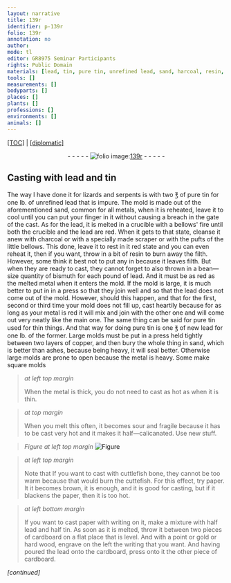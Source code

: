 ```yaml
---
layout: narrative
title: 139r
identifier: p-139r
folio: 139r
annotation: no
author:
mode: tl
editor: GR8975 Seminar Participants
rights: Public Domain
materials: [lead, tin, pure tin, unrefined lead, sand, harcoal, resin, bismuth, copper, sand,, ashes, cuttlefish bone, cuttefish, cardboard, gold, hard wood, cardboard,]
tools: []
measurements: []
bodyparts: []
places: []
plants: []
professions: []
environments: []
animals: []
---
```


<p><a href="{{ site.baseurl }}/translation/">[TOC]</a> | <a href="{{ site.baseurl }}/texts/p-139r_tc/" target="_blank">[diplomatic]</a></p><div class="folio" align="center">- - - - - <a href="http://gallica.bnf.fr/ark:/12148/btv1b10500001g/f283.image" target="_blank"><img src="https://cu-mkp.github.io/2017-workshop-edition/assets/photo-icon.png" alt="folio image: " style="display:inline-block; margin-bottom:-3px;"/>139r</a> - - - - - </div>  
  

## Casting with <span class="m">lead</span> and <span class="m">tin</span>

 
The way I have done it for lizards and serpents is with two ℥ of <span class="m">pure tin</span> for one lb. of <span class="m">unrefined lead</span> that is impure. The mold is made out of the aforementioned <span class="m">sand</span>, common for all metals, when it is reheated, leave it to cool until you can put your finger in it without causing a breach in the gate of the cast. As for the <span class="m">lead</span>, it is melted in a crucible with a bellows' fire until both the crucible and the <span class="m">lead</span> are red. When it gets to that state, cleanse it anew with c<span class="m">harcoal</span> or with a specially made scraper or with the pufts of the little bellows. This done, leave it to rest in it red state and you can even reheat it, then if you want, throw in a bit of <span class="m">resin</span> to burn away the filth. However, some think it best not to put any in because it leaves filth. But when they are ready to cast, they cannot forget to also thrown in a bean—size quantity of <span class="m">bismuth</span> for each pound of <span class="m">lead</span>. And it must be as red as the melted metal when it enters the mold. If the mold is large, it is much better to put in in a press so that they join well and so that the <span class="m">lead</span> does not come out of the mold. However, should this happen, and that for the first, second or third time your mold does not fill up, cast heartily because for as long as your metal is red it will mix and join with the other one and will come out very neatly like the main one. The same thing can be said for pure <span class="m">tin</span> used for thin things. And that way for doing pure <span class="m">tin</span> is one ℥ of new <span class="m">lead</span> for one lb. of the former. Large molds must be put in a press held tightly between two layers of <span class="m">copper</span>, and then bury the whole thing in <span class="m">sand,</span> which is better than <span class="m">ashes</span>, because being heavy, it will seal better. Otherwise large molds are prone to open because the metal is heavy. Some make square molds
 
> *at left top margin*
> 
> 
>   When the metal is thick, you do not need to cast as hot as when it is thin.
 
> *at top margin*
> 
> 
>   When you melt this often, it becomes sour and fragile because it has to be cast very hot and it makes it half—calicanated. Use new stuff.
 
> *Figure*
> *at left top margin*
> <a href="" target="_blank"><img src="https://cu-mkp.github.io/GR8975-edition/assets/photo-icon.png" alt="Figure" style="display:inline-block; margin-bottom:-3px;"/></a>
 
> *at left top margin*
> 
> 
>   Note that If you want to cast with <span class="m">cuttlefish bone</span>, they cannot be too warm because that would burn the <span class="m">cuttefish</span>. For this effect, try paper. It it becomes brown, it is enough, and it is good for casting, but if it blackens the paper, then it is too hot.
 
> *at left bottom margin*
> 
> 
>   If you want to cast paper with writing on it, make a mixture with half <span class="m">lead</span> and half <span class="m">tin</span>. As soon as it is melted, throw it between two pieces of <span class="m">cardboard</span> on a flat place that is level. And with a point or <span class="m">gold</span> or <span class="m">hard wood</span>, engrave on the left the writing that you want. And having poured the lead onto the <span class="m">cardboard,</span> press onto it the other piece of <span class="m">cardboard</span>.
 
*[continued]*
 

